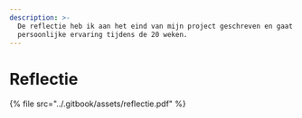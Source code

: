 ```yaml
---
description: >-
  De reflectie heb ik aan het eind van mijn project geschreven en gaat over mijn
  persoonlijke ervaring tijdens de 20 weken.
---
```


# Reflectie

{% file src="../.gitbook/assets/reflectie.pdf" %}



